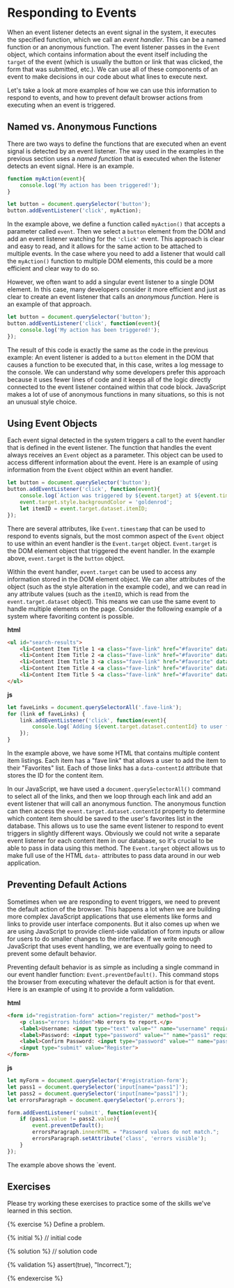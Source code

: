 # Responding to Events

When an event listener detects an event signal in the system, it executes the specified function, which we call an _event handler_. This can be a named function or an anonymous function. The event listener passes in the `Event` object, which contains information about the event itself including the `target` of the event (which is usually the button or link that was clicked, the form that was submitted, etc.). We can use all of these components of an event to make decisions in our code about what lines to execute next. 

Let's take a look at more examples of how we can use this information to respond to events, and how to prevent default browser actions from executing when an event is triggered.

## Named vs. Anonymous Functions
There are two ways to define the functions that are executed when an event signal is detected by an event listener. The way used in the examples in the previous section uses a _named function_ that is executed when the listener detects an event signal. Here is an example.

```js
function myAction(event){
    console.log('My action has been triggered!');
}

let button = document.querySelector('button');
button.addEventListener('click', myAction);
```
In the example above, we define a function called `myAction()` that accepts a parameter called `event`. Then we select a `button` element from the DOM and add an event listener watching for the `'click'` event. This approach is clear and easy to read, and it allows for the same action to be attached to multiple events. In the case where you need to add a listener that would call the `myAction()` function to multiple DOM elements, this could be a more efficient and clear way to do so.

However, we often want to add a singular event listener to a single DOM element. In this case, many developers consider it more efficient and just as clear to create an event listener that calls an _anonymous function_. Here is an example of that approach.

```js
let button = document.querySelector('button');
button.addEventListener('click', function(event){
    console.log('My action has been triggered!');
});
```
The result of this code is exactly the same as the code in the previous example: An event listener is added to a `button` element in the DOM that causes a function to be executed that, in this case, writes a log message to the console. We can understand why some developers prefer this approach because it uses fewer lines of code and it keeps all of the logic directly connected to the event listener contained within that code block. JavaScript makes a lot of use of anonymous functions in many situations, so this is not an unusual style choice.

## Using Event Objects
Each event signal detected in the system triggers a call to the event handler that is defined in the event listener. The function that handles the event always receives an `Event` object as a parameter. This object can be used to access different information about the event. Here is an example of using information from the `Event` object within an event handler.

```js
let button = document.querySelector('button');
button.addEventListener('click', function(event){
    console.log(`Action was triggered by ${event.target} at ${event.timestamp}.`);
    event.target.style.backgroundColor = 'goldenrod';
    let itemID = event.target.dataset.itemID;
});
```

There are several attributes, like `Event.timestamp` that can be used to respond to events signals, but the most common aspect of the `Event` object to use within an event handler is the `Event.target` object. `Event.target` is the DOM element object that triggered the event handler. In the example above, `event.target` is the `button` object.

Within the event handler, `event.target` can be used to access any information stored in the DOM element object. We can alter attributes of the object (such as the style alteration in the example code), and we can read in any attribute values (such as the `itemID`, which is read from the `event.target.dataset` object). This means we can use the same event to handle multiple elements on the page. Consider the following example of a system where favoriting content is possible.

**html**
```html
<ul id="search-results">
    <li>Content Item Title 1 <a class="fave-link" href="#favorite" data-contentId="1">Add to favorites</a></li>
    <li>Content Item Title 2 <a class="fave-link" href="#favorite" data-contentId="2">Add to favorites</a></li>
    <li>Content Item Title 3 <a class="fave-link" href="#favorite" data-contentId="3">Add to favorites</a></li>
    <li>Content Item Title 4 <a class="fave-link" href="#favorite" data-contentId="4">Add to favorites</a></li>
    <li>Content Item Title 5 <a class="fave-link" href="#favorite" data-contentId="5">Add to favorites</a></li>
</ul>
```

**js**
```js
let faveLinks = document.querySelectorAll('.fave-link');
for (link of faveLinks) {
    link.addEventListener('click', function(event){
        console.log(`Adding ${event.target.dataset.contentId} to user favorites.`);
    });
}
```
In the example above, we have some HTML that contains multiple content item listings. Each item has a "fave link" that allows a user to add the item to their "Favorites" list. Each of those links has a `data-contentId` attribute that stores the ID for the content item.

In our JavaScript, we have used a `document.querySelectorAll()` command to select all of the links, and then we loop through each link and add an event listener that will call an anonymous function. The anonymous function can then access the `event.target.dataset.contentId` property to determine which content item should be saved to the user's favorites list in the database. This allows us to use the same event listener to respond to event triggers in slightly different ways. Obviously we could not write a separate event listener for each content item in our database, so it's crucial to be able to pass in data using this method. The `Event.target` object allows us to make full use of the HTML `data-` attributes to pass data around in our web application.

## Preventing Default Actions
Sometimes when we are responding to event triggers, we need to prevent the default action of the browser. This happens a lot when we are building more complex JavaScript applications that use elements like forms and links to provide user interface components. But it also comes up when we are using JavaScript to provide client-side validation of form inputs or allow for users to do smaller changes to the interface. If we write enough JavaScript that uses event handling, we are eventually going to need to prevent some default behavior.

Preventing default behavior is as simple as including a single command in our event handler function: `Event.preventDefault()`. This command stops the browser from executing whatever the default action is for that event. Here is an example of using it to provide a form validation.

**html**
```html
<form id="registration-form" action="register/" method="post">
    <p class="errors hidden">No errors to report.</p>
    <label>Username: <input type="text" value="" name="username" required></label>
    <label>Password: <input type="password" value="" name="pass1" required></label>
    <label>Confirm Password: <input type="password" value="" name="pass2" required></label>
    <input type="submit" value="Register">
</form>
```

**js**
```js
let myForm = document.querySelector('#registration-form');
let pass1 = document.querySelector('input[name="pass1"]');
let pass2 = document.querySelector('input[name="pass1"]');
let errorsParagraph = document.querySelector('p.errors');

form.addEventListener('submit', function(event){
    if (pass1.value != pass2.value){
        event.preventDefault();
        errorsParagraph.innerHTML = "Password values do not match.";
        errorsParagraph.setAttribute('class', 'errors visible');
    }
});
```

The example above shows the `event.


## Exercises
Please try working these exercises to practice some of the skills we've learned in this section.


{% exercise %}
Define a problem.

{% initial %}
// initial code 

{% solution %}
// solution code

{% validation %}
assert(true), "Incorrect.");

{% endexercise %}